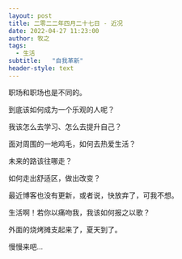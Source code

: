 ```yaml
---
layout: post
title: 二零二二年四月二十七日 - 近况
date: 2022-04-27 11:23:00
author: 牧之
tags:
  - 生活
subtitle:   "自我革新"
header-style: text
---
```


职场和职场也是不同的。

到底该如何成为一个乐观的人呢？

我该怎么去学习、怎么去提升自己？

面对周围的一地鸡毛，如何去热爱生活？

未来的路该往哪走？

如何走出舒适区，做出改变？

最近博客也没有更新，或者说，快放弃了，可我不想。

生活啊！若你以痛吻我，我该如何报之以歌？

外面的烧烤摊支起来了，夏天到了。

慢慢来吧...